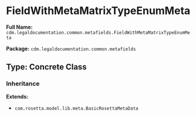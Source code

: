 # FieldWithMetaMatrixTypeEnumMeta

**Full Name:** `cdm.legaldocumentation.common.metafields.FieldWithMetaMatrixTypeEnumMeta`

**Package:** `cdm.legaldocumentation.common.metafields`

## Type: Concrete Class

### Inheritance

**Extends:**
- `com.rosetta.model.lib.meta.BasicRosettaMetaData`

